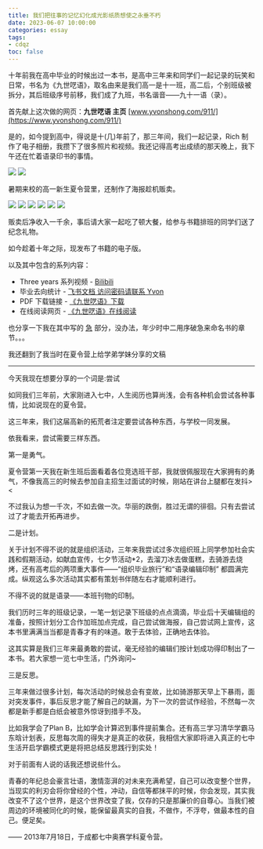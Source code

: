 ```yaml
---
title: 我们把往事的记忆幻化成光影纸质想使之永垂不朽
date: 2023-06-07 10:00:00
categories: essay
tags: 
- cdqz
toc: false
---
```



十年前我在高中毕业的时候出过一本书，是高中三年来和同学们一起记录的玩笑和日常，书名为《九世呓语》，取名由来是我们高一是十一班，高二后，个别班级被拆分，其后班级序号前移，我们成了九班，书名谐音——九十一语（录）。

<!-- more -->

首先献上这次做的网页：**九世呓语 主页** [www.yvonshong.com/911/](https://www.yvonshong.com/911/)

是的，如今提到高中，得说是十(几)年前了，那三年间，我们一起记录，Rich 制作了电子相册，我攒下了很多照片和视频。我还记得高考出成绩的那天晚上，我下午还在忙着语录印书的事情。

![](https://i.imgloc.com/2023/06/09/V229RH.jpeg)
![](https://i.imgloc.com/2023/06/09/V221lt.jpeg)

暑期来校的高一新生夏令营里，还制作了海报趁机贩卖。

![](https://i.imgloc.com/2023/06/09/V22JSQ.jpeg)
![](https://i.imgloc.com/2023/06/09/V22TQX.jpeg)
![](https://i.imgloc.com/2023/06/09/V22LVE.jpeg)
![](https://i.imgloc.com/2023/06/09/V22MjC.jpeg)
![](https://i.imgloc.com/2023/06/09/V22P6P.jpeg)
![](https://i.imgloc.com/2023/06/09/V22vUF.jpeg)

贩卖后净收入一千余，事后请大家一起吃了顿大餐，给参与书籍排班的同学们送了纪念礼物。

如今趁着十年之际，现发布了书籍的电子版。

以及其中包含的系列内容：

- Three years 系列视频 - [Bilibili](https://www.bilibili.com/video/BV1xY411n7DH/)
- 毕业去向统计 - [飞书文档 访问密码请联系 Yvon](https://kp6d5cxbsq.feishu.cn/sheets/shtcnxb4imVMwaIDxTupOC19Did)
- PDF 下载链接 - [《九世呓语》下载](https://www.yvonshong.com/911/pdf/%E4%B9%9D%E4%B8%96%E5%91%93%E8%AF%AD.pdf)
- 在线阅读网页 - [《九世呓语》在线阅读](https://www.yvonshong.com/911/README.html)

也分享一下我在其中写的 [急](https://www.yvonshong.com/911/md/3.%E6%80%A5.html) 部分，没办法，年少时中二用序破急来命名书的章节。。。

我还翻到了我当时在夏令营上给学弟学妹分享的文稿

---

今天我现在想要分享的一个词是:尝试

如同我们三年前，大家刚进入七中，人生阅历也算尚浅，会有各种机会尝试各种事情，比如说现在的夏令营。

这三年来，我们这届高新的拓荒者注定要尝试各种东西，与学校一同发展。

依我看来，尝试需要三样东西。

第一是勇气。

夏令营第一天我在新生班后面看着各位竞选班干部，我就很佩服现在大家拥有的勇气，不像我高三的时候去参加自主招生过面试的时候，刚站在讲台上腿都在发抖><

不过我认为想一千次，不如去做一次。华丽的跌倒，胜过无谓的徘徊。只有去尝试过了才能去开拓再进步。

二是计划。

关于计划不得不说的就是组织活动，三年来我尝试过多次组织班上同学参加社会实践和假期活动，如献血宣传，七夕节活动*2，去溜刀冰去做蛋糕，去骑游去烧烤，还有高考后的两项重大事件——“组织毕业旅行”和“语录编辑印制” 都圆满完成。纵观这么多次活动其实都有策划书伴随左右才能顺利进行。

不得不说的就是语录——本班刊物的印制。

我们历时三年的班级记录，一笔一划记录下班级的点点滴滴，毕业后十天编辑组的准备，按照计划分工合作加班加点完成，自己尝试做海报，自己尝试网上宣传，这本书里满满当当都是青春才有的味道。敢于去体验，正确地去体验。

这其实算是我们三年来最勇敢的尝试，毫无经验的编辑们按计划成功得印制出了一本书。若大家想一览七中生活，门外询问~  

三是反思。

三年来做过很多计划，每次活动的时候总会有变故，比如骑游那天早上下暴雨，面对突发事件，事后反思才能了解自己的缺漏，为下一次的尝试作经验，不然每一次都是新手都是白纸会被意外惊讶到措手不及。

比如我学会了Plan B，比如学会计算迟到事件提前集合。还有高三学习清华学霸马东晗计划表，反思每次周的得失才是真正的收获，我相信大家即将进入真正的七中生活开启学霸模式更是将把总结反思践行到实处！

对于前面有人说的话我还想说些什么。

青春的年纪总会豪言壮语，激情澎湃的对未来充满希望，自己可以改变整个世界，当现实的利刃会将你曾经的个性，冲动，自信等都抹平的时候，你会发现，其实我改变不了这个世界，是这个世界改变了我，仅存的只是那廉价的自尊心。当我们被周边的环境被同化的时候，能保留最真实的自我，不做作，不浮夸，做最本性的自己。便足矣。

—— 2013年7月18日，于成都七中奥赛学科夏令营。